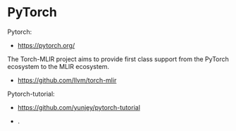 # PyTorch

Pytorch:
- https://pytorch.org/

The Torch-MLIR project aims to provide first class support from the PyTorch ecosystem to the MLIR ecosystem.
- https://github.com/llvm/torch-mlir

Pytorch-tutorial:
- https://github.com/yunjey/pytorch-tutorial

- .
